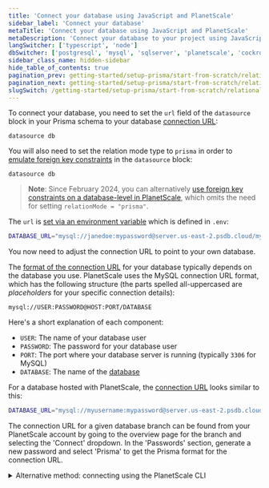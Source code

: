 ```yaml
---
title: 'Connect your database using JavaScript and PlanetScale'
sidebar_label: 'Connect your database'
metaTitle: 'Connect your database using JavaScript and PlanetScale'
metaDescription: 'Connect your database to your project using JavaScript and PlanetScale'
langSwitcher: ['typescript', 'node']
dbSwitcher: ['postgresql', 'mysql', 'sqlserver', 'planetscale', 'cockroachdb']
sidebar_class_name: hidden-sidebar
hide_table_of_contents: true
pagination_prev: getting-started/setup-prisma/start-from-scratch/relational-databases-node-planetscale
pagination_next: getting-started/setup-prisma/start-from-scratch/relational-databases/using-prisma-migrate-node-planetscale
slugSwitch: /getting-started/setup-prisma/start-from-scratch/relational-databases/connect-your-database-
---
```


To connect your database, you need to set the `url` field of the `datasource` block in your Prisma schema to your database [connection URL](/orm/reference/connection-urls):

```prisma file=prisma/schema.prisma showLineNumbers
datasource db
```

You will also need to set the relation mode type to `prisma` in order to [emulate foreign key constraints](/orm/overview/databases/planetscale#option-1-emulate-relations-in-prisma-client) in the `datasource` block:

```prisma file=schema.prisma highlight=4;add showLineNumbers
datasource db
```

> **Note**: Since February 2024, you can alternatively [use foreign key constraints on a database-level in PlanetScale](/orm/overview/databases/planetscale#option-2-enable-foreign-key-constraints-in-the-planetscale-database-settings), which omits the need for setting `relationMode = "prisma"`.

The `url` is [set via an environment variable](/orm/prisma-schema/overview#accessing-environment-variables-from-the-schema) which is defined in `.env`:

```bash file=.env
DATABASE_URL="mysql://janedoe:mypassword@server.us-east-2.psdb.cloud/mydb?sslaccept=strict"
```

You now need to adjust the connection URL to point to your own database.

The [format of the connection URL](/orm/reference/connection-urls) for your database typically depends on the database you use. PlanetScale uses the MySQL connection URL format, which has the following structure (the parts spelled all-uppercased are _placeholders_ for your specific connection details):

```no-lines
mysql://USER:PASSWORD@HOST:PORT/DATABASE
```

Here's a short explanation of each component:

- `USER`: The name of your database user
- `PASSWORD`: The password for your database user
- `PORT`: The port where your database server is running (typically `3306` for MySQL)
- `DATABASE`: The name of the [database](https://dev.mysql.com/doc/refman/8.0/en/creating-database.html)

For a database hosted with PlanetScale, the [connection URL](/orm/reference/connection-urls) looks similar to this:

```bash file=.env
DATABASE_URL="mysql://myusername:mypassword@server.us-east-2.psdb.cloud/mydb?sslaccept=strict"
```

The connection URL for a given database branch can be found from your PlanetScale account by going to the overview page for the branch and selecting the 'Connect' dropdown. In the 'Passwords' section, generate a new password and select 'Prisma' to get the Prisma format for the connection URL.

<details>
<summary>Alternative method: connecting using the PlanetScale CLI</summary>

Alternatively, you can connect to your PlanetScale database server using the [PlanetScale CLI](https://planetscale.com/docs/concepts/planetscale-environment-setup), and use a local connection URL. In this case the connection URL will look like this:

```bash file=.env
DATABASE_URL="mysql://root@localhost:PORT/mydb"
```

To connect to your branch, use the following command:

```terminal
pscale connect prisma-test branchname --port PORT
```

The `--port` flag can be omitted if you are using the default port `3306`.

</details>
